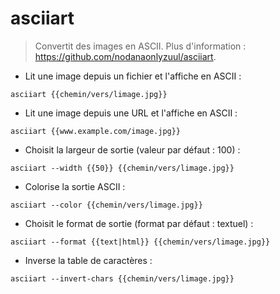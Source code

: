 # asciiart

> Convertit des images en ASCII.
> Plus d'information : <https://github.com/nodanaonlyzuul/asciiart>.

- Lit une image depuis un fichier et l'affiche en ASCII :

`asciiart {{chemin/vers/limage.jpg}}`

- Lit une image depuis une URL et l'affiche en ASCII :

`asciiart {{www.example.com/image.jpg}}`

- Choisit la largeur de sortie (valeur par défaut : 100) :

`asciiart --width {{50}} {{chemin/vers/limage.jpg}}`

- Colorise la sortie ASCII :

`asciiart --color {{chemin/vers/limage.jpg}}`

- Choisit le format de sortie (format par défaut : textuel) :

`asciiart --format {{text|html}} {{chemin/vers/limage.jpg}}`

- Inverse la table de caractères :

`asciiart --invert-chars {{chemin/vers/limage.jpg}}`
